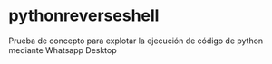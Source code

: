 # pythonreverseshell
Prueba de concepto para explotar la ejecución de código de python mediante Whatsapp Desktop
